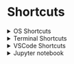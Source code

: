 # Shortcuts

<details>
  <summary>OS Shortcuts</summary>

| action | macOS | Windows |
| :----- | :---: | ------: |
| run | | `Win + r` |
| new explorer window | `Shift + Cmd + N` | `Win + e` |

</details>

<details>
  <summary>Terminal Shortcuts</summary>

| action | macOS | Windows |
| :----- | :---: | ------: |
| clear terminal screen | `Ctrl + L` | `Ctrl + L` |

</details>

<details>
  <summary>VSCode Shortcuts</summary>

| action | macOS | Windows |
| :-------- | :------: | ----: |
| zoom in / out | `Cmd + +/-` | `Ctrl + +/-` |
| new integrated terminal | `Shift + Ctrl + ` ` | `Ctrl + æ` |
| multi-line cursor | | |
| toggle file explorer | `Cmd + b` | |
| comment in/out line | | `Ctrl + '` |
| find next occurence | | `Ctrl + d` |

playground

</details>

<details>
  <summary>Jupyter notebook</summary>

| action | macOS | Windows |
| :-------- | :------: | ----: |
| new cell | | |

</details>
